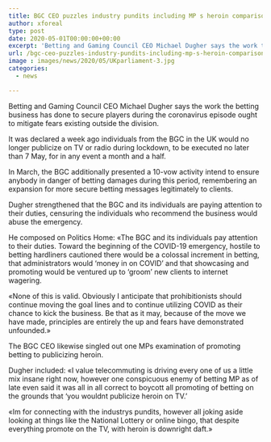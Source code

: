```yaml
---
title: BGC CEO puzzles industry pundits including MP s heroin comparison
author: xforeal 
type: post
date: 2020-05-01T00:00:00+00:00
excerpt: 'Betting and Gaming Council CEO Michael Dugher says the work the betting business has done to secure players during the coronavirus flare-up ought to reduce fears existing outside the sector '
url: /bgc-ceo-puzzles-industry-pundits-including-mp-s-heroin-comparison/
image : images/news/2020/05/UKparliament-3.jpg
categories:
  - news

---
```

Betting and Gaming Council CEO Michael Dugher says the work the betting business has done to secure players during the coronavirus episode ought to mitigate fears existing outside the division. 

It was declared a week ago individuals from the BGC in the UK would no longer publicize on TV or radio during lockdown, to be executed no later than 7 May, for in any event a month and a half. 

In March, the BGC additionally presented a 10-vow activity intend to ensure anybody in danger of betting damages during this period, remembering an expansion for more secure betting messages legitimately to clients. 

Dugher strengthened that the BGC and its individuals are paying attention to their duties, censuring the individuals who recommend the business would abuse the emergency. 

He composed on Politics Home: &#171;The BGC and its individuals pay attention to their duties. Toward the beginning of the COVID-19 emergency, hostile to betting hardliners cautioned there would be a colossal increment in betting, that administrators would &#8216;money in on COVID&#8217; and that showcasing and promoting would be ventured up to &#8216;groom&#8217; new clients to internet wagering. 

&#171;None of this is valid. Obviously I anticipate that prohibitionists should continue moving the goal lines and to continue utilizing COVID as their chance to kick the business. Be that as it may, because of the move we have made, principles are entirely the up and fears have demonstrated unfounded.&#187; 

The BGC CEO likewise singled out one MPs examination of promoting betting to publicizing heroin. 

Dugher included: &#171;I value telecommuting is driving every one of us a little mix insane right now, however one conspicuous enemy of betting MP as of late even said it was all in all correct to boycott all promoting of betting on the grounds that &#8216;you wouldnt publicize heroin on TV.&#8217; 

&#171;Im for connecting with the industrys pundits, however all joking aside looking at things like the National Lottery or online bingo, that despite everything promote on the TV, with heroin is downright daft.&#187;